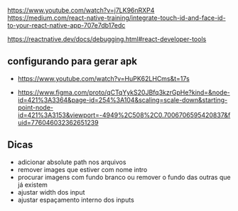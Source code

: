 https://www.youtube.com/watch?v=j7LK96nRXP4
https://medium.com/react-native-training/integrate-touch-id-and-face-id-to-your-react-native-app-707e7db17edc

https://reactnative.dev/docs/debugging.html#react-developer-tools

## configurando para gerar apk

- https://www.youtube.com/watch?v=HuPK62LHCms&t=17s

- https://www.figma.com/proto/qCTqYykS20JBfq3kzrGpHe?kind=&node-id=421%3A3364&page-id=254%3A104&scaling=scale-down&starting-point-node-id=421%3A3153&viewport=-4949%2C508%2C0.7006706595420837&fuid=776046032362651239

## Dicas

- adicionar absolute path nos arquivos
- remover images que estiver com nome intro
- procurar imagens com fundo branco ou remover o fundo das outras que já existem
- ajustar width dos input
- ajustar espaçamento interno dos inputs
